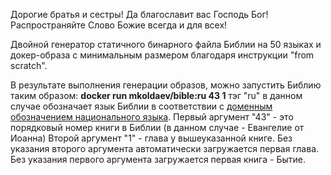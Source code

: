 Дорогие братья и сестры!
Да благославит вас Господь Бог!
Распространяйте Слово Божие всегда и для всех!

Двойной генератор статичного бинарного файла Библии на 50 языках и докер-образа с минимальным размером благодаря инструкции "from scratch".

В результате выполнения генерации образов, можно запустить Библию таким образом:
**docker run mkoldaev/bible:ru 43 1**
тэг "ru" в данном случае обозначает язык Библии в соответствии с [доменным обозначением национального языка](https://en.wikipedia.org/wiki/List_of_ISO_639-1_codes "доменным обозначением национального языка").
Первый аргумент "43" - это порядковый номер книги в Библии (в данном случае - Евангелие от Иоанна)
Второй аргумент "1" - глава у вышеуказанной книге.
Без указания второго аргумента автоматически загружается первая глава.
Без указания первого аргумента загружается первая книга - Бытие.
